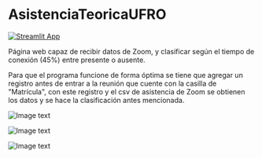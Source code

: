 # AsistenciaTeoricaUFRO

[![Streamlit App](https://static.streamlit.io/badges/streamlit_badge_black_white.svg)](https://<asistenciateoricaufro>.streamlit.app)

Página web capaz de recibir datos de Zoom, y clasificar según el tiempo de conexión (45%) entre presente o ausente.

Para que el programa funcione de forma óptima se tiene que agregar un registro antes de entrar a la reunión que cuente con la casilla de "Matrícula", con este registro y el csv de asistencia de Zoom se obtienen los datos y se hace la clasificación antes mencionada.

![Image text](https://i.imgur.com/3kVHJAD.jpg)

![Image text](https://i.imgur.com/B750fFU.jpg)

![Image text](https://i.imgur.com/BqsCHp4.jpg)


